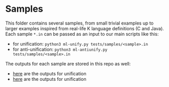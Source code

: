 # Samples 

This folder contains several samples, from small trivial examples up to larger examples inspired from real-life K language definitions (C and Java). 
Each sample `*.in` can be passed as an input to our main scripts like this:

* for unification: `python3 ml-unify.py tests/samples/<sample>.in`
* for anti-unification: `python3 ml-antiunify.py tests/samples/<sample>.in`

The outputs for each sample are stored in this repo as well:
* [here](https://github.com/andreiarusoaie/certifying-unification-in-aml/tree/large-examples/tests/samples/outputs/unification) are the outputs for unification
* [here](https://github.com/andreiarusoaie/certifying-unification-in-aml/tree/large-examples/tests/samples/outputs/anti-unification) are the outputs for unification
